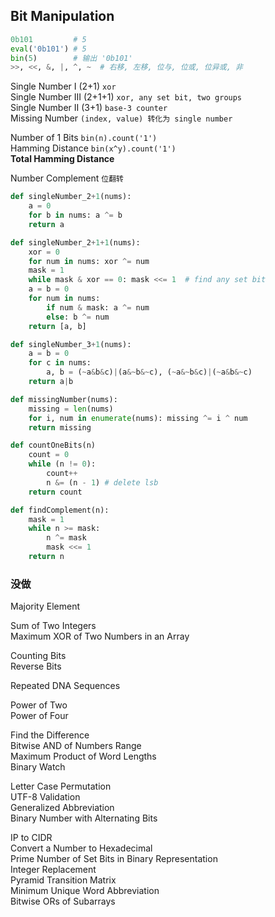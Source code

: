 ## Bit Manipulation
``` python
0b101         # 5 
eval('0b101') # 5
bin(5)        # 输出 '0b101'
>>, <<, &, |, ^, ~  # 右移, 左移, 位与, 位或, 位异或, 非
```

Single Number I (2+1)   `xor`      
Single Number III (2+1+1) `xor, any set bit, two groups`      
Single Number II (3+1)  `base-3 counter`       
Missing Number `(index, value) 转化为 single number`                    

Number of 1 Bits `bin(n).count('1')`        
Hamming Distance `bin(x^y).count('1')`                      
**Total Hamming Distance**                     

Number Complement `位翻转`                     

``` python
def singleNumber_2+1(nums):
    a = 0
    for b in nums: a ^= b
    return a

def singleNumber_2+1+1(nums):
    xor = 0
    for num in nums: xor ^= num    
    mask = 1
    while mask & xor == 0: mask <<= 1  # find any set bit
    a = b = 0
    for num in nums:
        if num & mask: a ^= num
        else: b ^= num
    return [a, b]

def singleNumber_3+1(nums):
    a = b = 0
    for c in nums:
        a, b = (~a&b&c)|(a&~b&~c), (~a&~b&c)|(~a&b&~c)
    return a|b

def missingNumber(nums):
    missing = len(nums)
    for i, num in enumerate(nums): missing ^= i ^ num
    return missing

def countOneBits(n)
    count = 0
    while (n != 0):
        count++
        n &= (n - 1) # delete lsb
    return count

def findComplement(n):
    mask = 1
    while n >= mask:
        n ^= mask
        mask <<= 1
    return n
```


### 没做
Majority Element                       

Sum of Two Integers                    
Maximum XOR of Two Numbers in an Array                     
                    
Counting Bits                      
Reverse Bits                       

Repeated DNA Sequences                     


Power of Two                       
Power of Four                      

Find the Difference                    
Bitwise AND of Numbers Range                       
Maximum Product of Word Lengths                    
Binary Watch                       

Letter Case Permutation                    
UTF-8 Validation                       
Generalized Abbreviation                   
Binary Number with Alternating Bits                    

IP to CIDR                   
Convert a Number to Hexadecimal                    
Prime Number of Set Bits in Binary Representation                      
Integer Replacement                    
Pyramid Transition Matrix                      
Minimum Unique Word Abbreviation                   
Bitwise ORs of Subarrays                       